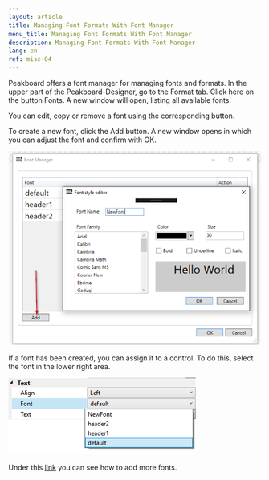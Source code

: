 ```yaml
---
layout: article
title: Managing Font Formats With Font Manager
menu_title: Managing Font Formats With Font Manager
description: Managing Font Formats With Font Manager
lang: en
ref: misc-04
---
```


Peakboard offers a font manager for managing fonts and formats. In the upper part of the Peakboard-Designer, go to the Format tab. Click here on the button Fonts. A new window will open, listing all available fonts.

You can edit, copy or remove a font using the corresponding button.

To create a new font, click the Add button.
A new window opens in which you can adjust the font and confirm with OK.



![image_1](/assets/images/misc/fonts/Schriftarten1.png)



If a font has been created, you can assign it to a control. To do this, select the font in the lower right area.



![image_1](/assets/images/misc/fonts/Schriftarten2.png)



Under this [link]() you can see how to add more fonts.
